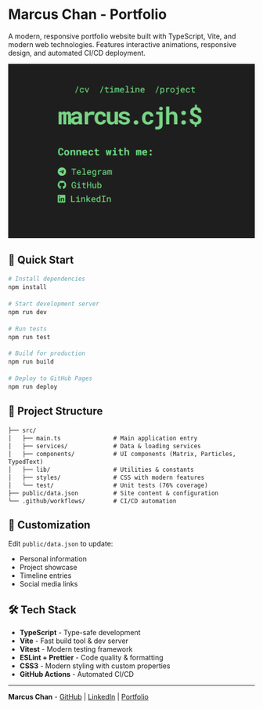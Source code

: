 # Marcus Chan - Portfolio

A modern, responsive portfolio website built with TypeScript, Vite, and modern web technologies. Features interactive animations, responsive design, and automated CI/CD deployment.

![Preview](./public/showcase/marcuscjh/marcuscjh-bg.PNG)

## 🚀 Quick Start

```bash
# Install dependencies
npm install

# Start development server
npm run dev

# Run tests
npm run test

# Build for production
npm run build

# Deploy to GitHub Pages
npm run deploy
```

## 📁 Project Structure

```
├── src/
│   ├── main.ts               # Main application entry
│   ├── services/             # Data & loading services
│   ├── components/           # UI components (Matrix, Particles, TypedText)
│   ├── lib/                  # Utilities & constants
│   ├── styles/               # CSS with modern features
│   └── test/                 # Unit tests (76% coverage)
├── public/data.json          # Site content & configuration
└── .github/workflows/        # CI/CD automation
```

## 🎨 Customization

Edit `public/data.json` to update:
- Personal information
- Project showcase
- Timeline entries
- Social media links

## 🛠️ Tech Stack

- **TypeScript** - Type-safe development
- **Vite** - Fast build tool & dev server
- **Vitest** - Modern testing framework
- **ESLint + Prettier** - Code quality & formatting
- **CSS3** - Modern styling with custom properties
- **GitHub Actions** - Automated CI/CD


---

**Marcus Chan** - [GitHub](https://github.com/MarcusCJH) | [LinkedIn](https://www.linkedin.com/in/marcuschanjh) | [Portfolio](https://marcuscjh.github.io)